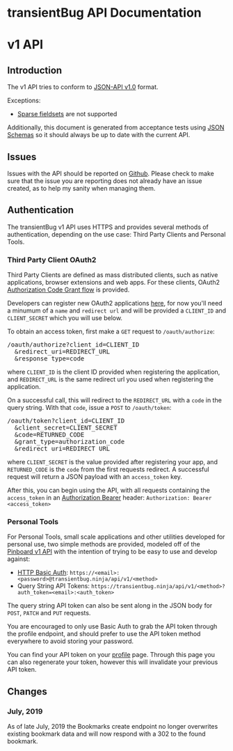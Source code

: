 transientBug API Documentation
=====================

# v1 API

## Introduction

The v1 API tries to conform to [JSON-API v1.0](http://jsonapi.org/format/1.0/) format.

Exceptions:

 * [Sparse fieldsets](http://jsonapi.org/format/1.0/#fetching-sparse-fieldsets) are not supported

Additionally, this document is generated from acceptance tests using
[JSON Schemas](http://json-schema.org/) so it should always be up to date with
the current API.

## Issues

Issues with the API should be reported on
[Github](https://github.com/transientBug/transientbug-rails/issues). Please
check to make sure that the issue you are reporting does not already have an
issue created, as to help my sanity when managing them.

## Authentication

The transientBug v1 API uses HTTPS and provides several methods of
authentication, depending on the use case: Third Party Clients and Personal
Tools.

### Third Party Client OAuth2

Third Party Clients are defined as mass distributed clients, such as native
applications, browser extensions and web apps. For these clients, OAuth2
[Authorization Code Grant
flow](https://tools.ietf.org/html/rfc6749#section-4.1) is provided.

Developers can register new OAuth2 applications [here](/oauth/applications),
for now you'll need a minumum of a `name` and `redirect url` and will be
provided a `CLIENT_ID` and `CLIENT_SECRET` which you will use below.

To obtain an access token, first make a `GET` request to `/oauth/authorize`:

<pre>
/oauth/authorize?client_id=CLIENT_ID
  &redirect_uri=REDIRECT_URL
  &response_type=code
</pre>

where `CLIENT_ID` is the client ID provided when registering
the application, and `REDIRECT_URL` is the same redirect url you used when
registering the application.

On a successful call, this will redirect to the `REDIRECT_URL` with a `code` in
the query string. With that `code`, issue a `POST` to `/oauth/token`:

<pre>
/oauth/token?client_id=CLIENT_ID
  &client_secret=CLIENT_SECRET
  &code=RETURNED_CODE
  &grant_type=authorization_code
  &redirect_uri=REDIRECT_URL
</pre>

where `CLIENT_SECRET` is the value provided after registering your app, and
`RETURNED_CODE` is the `code` from the first requests redirect. A successful
request will return a JSON payload with an `access_token` key.

After this, you can begin using the API, with all requests containing the
`access_token` in an [Authorization
Bearer](https://tools.ietf.org/html/rfc6750) header: `Authorization: Bearer <access_token>`


### Personal Tools

For Personal Tools, small scale applications and other utilities developed for
personal use, two simple methods are provided, modeled off of the [Pinboard v1
API](https://pinboard.in/api/) with the intention of trying to be easy to use
and develop against:

 - [HTTP Basic
   Auth](https://developer.mozilla.org/en-US/docs/Web/HTTP/Authentication#Basic_authentication_scheme):
   `https://<email>:<password>@transientbug.ninja/api/v1/<method>`
 - Query String API Tokens:
   `https://transientbug.ninja/api/v1/<method>?auth_token=<email>:<auth_token>`

The query string API token can also be sent along in the JSON body for `POST`,
`PATCH` and `PUT` requests.

You are encouraged to only use Basic Auth to grab the API token through the
profile endpoint, and should prefer to use the API token method everywhere
to avoid storing your password.

You can find your API token on your [profile](/profile) page. Through this page
you can also regenerate your token, however this will invalidate your previous
API token.


## Changes

### July, 2019
As of late July, 2019 the Bookmarks create endpoint no longer overwrites
existing bookmark data and will now respond with a 302 to the found bookmark.
